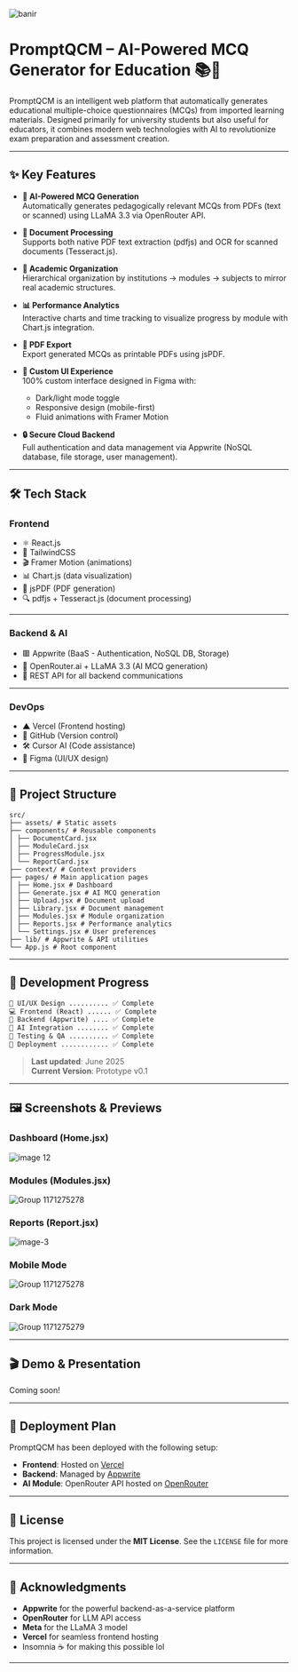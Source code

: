 ![banir](https://github.com/user-attachments/assets/8074a650-2996-471f-a375-653095052613)

# PromptQCM – AI-Powered MCQ Generator for Education 📚🤖

PromptQCM is an intelligent web platform that automatically generates educational multiple-choice questionnaires (MCQs) from imported learning materials. Designed primarily for university students but also useful for educators, it combines modern web technologies with AI to revolutionize exam preparation and assessment creation.

---

## ✨ Key Features

- **🤖 AI-Powered MCQ Generation**  
  Automatically generates pedagogically relevant MCQs from PDFs (text or scanned) using LLaMA 3.3 via OpenRouter API.

- **📂 Document Processing**  
  Supports both native PDF text extraction (pdfjs) and OCR for scanned documents (Tesseract.js).

- **🏫 Academic Organization**  
  Hierarchical organization by institutions → modules → subjects to mirror real academic structures.

- **📊 Performance Analytics**  
  Interactive charts and time tracking to visualize progress by module with Chart.js integration.

- **📄 PDF Export**  
  Export generated MCQs as printable PDFs using jsPDF.

- **🎨 Custom UI Experience**  
  100% custom interface designed in Figma with:
  - Dark/light mode toggle
  - Responsive design (mobile-first)
  - Fluid animations with Framer Motion

- **🔒 Secure Cloud Backend**  
  Full authentication and data management via Appwrite (NoSQL database, file storage, user management).

---

## 🛠️ Tech Stack

### Frontend
- ⚛️ React.js
- 🍃 TailwindCSS
- 🎬 Framer Motion (animations)
- 📊 Chart.js (data visualization)
- 📄 jsPDF (PDF generation)
- 🔍 pdfjs + Tesseract.js (document processing)

---

### Backend & AI
- 🟥 Appwrite (BaaS - Authentication, NoSQL DB, Storage)
- 🧠 OpenRouter.ai + LLaMA 3.3 (AI MCQ generation)
- 🔄 REST API for all backend communications

---

### DevOps
- ▲ Vercel (Frontend hosting)
- 🐙 GitHub (Version control)
- 🛠️ Cursor AI (Code assistance)
- 🎨 Figma (UI/UX design)

---

## 📁 Project Structure

```
src/
├── assets/ # Static assets
├── components/ # Reusable components
│ ├── DocumentCard.jsx
│ ├── ModuleCard.jsx
│ ├── ProgressModule.jsx
│ └── ReportCard.jsx
├── context/ # Context providers
├── pages/ # Main application pages
│ ├── Home.jsx # Dashboard
│ ├── Generate.jsx # AI MCQ generation
│ ├── Upload.jsx # Document upload
│ ├── Library.jsx # Document management
│ ├── Modules.jsx # Module organization
│ ├── Reports.jsx # Performance analytics
│ └── Settings.jsx # User preferences
├── lib/ # Appwrite & API utilities
└── App.js # Root component
```

---

## 🚧 Development Progress

```txt
📐 UI/UX Design .......... ✅ Complete  
💻 Frontend (React) ...... ✅ Complete  
🔌 Backend (Appwrite) .... ✅ Complete    
🧠 AI Integration ........ ✅ Complete   
🧪 Testing & QA .......... ✅ Complete  
🚀 Deployment ............ ✅ Complete
```

> **Last updated**: June 2025  
> **Current Version**: Prototype v0.1

---

## 🖼️ Screenshots & Previews

### Dashboard (Home.jsx)
![image 12](https://github.com/user-attachments/assets/d6727921-16b4-4c65-8ca2-524c37f60cb2)

### Modules (Modules.jsx)
![Group 1171275278](https://github.com/user-attachments/assets/f0eda0c6-4262-44bf-b06e-668ee969d268)

### Reports (Report.jsx)
![image-3](https://github.com/user-attachments/assets/7ea6df26-8a6e-465f-bf2b-bda38bd296d9)

### Mobile Mode
![Group 1171275278](https://github.com/user-attachments/assets/a4083ad9-199e-4f2b-b07c-71b70f6e20ab)

### Dark Mode
![Group 1171275279](https://github.com/user-attachments/assets/f1c2836b-3142-4022-b7eb-e29dccaad846)

---

## 🎬 Demo & Presentation

Coming soon!

---

## 🚀 Deployment Plan

PromptQCM has been deployed with the following setup:

- **Frontend**: Hosted on [Vercel](https://vercel.com/)  
- **Backend**: Managed by [Appwrite](https://appwrite.io/)  
- **AI Module**: OpenRouter API hosted on [OpenRouter](https://openrouter.ai/)

---

## 📄 License

This project is licensed under the **MIT License**. See the `LICENSE` file for more information.

---

## 🙌 Acknowledgments

- **Appwrite** for the powerful backend-as-a-service platform
- **OpenRouter** for LLM API access
- **Meta** for the LLaMA 3 model
- **Vercel** for seamless frontend hosting
- Insomnia ☕ for making this possible lol

---
